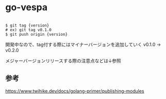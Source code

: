 # go-vespa


```shell

$ git tag {version}
# ex) git tag v0.1.0
$ git push origin {version}
```

開発中なので、tag付する際にはマイナーバージョンを追加していく
v0.1.0 -> v0.2.0 

メジャーバージョンリリースする際の注意点などは↓参照

## 参考
https://www.twihike.dev/docs/golang-primer/publishing-modules